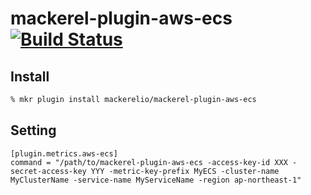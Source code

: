 # mackerel-plugin-aws-ecs [![Build Status](https://travis-ci.org/mackerelio/mackerel-plugin-aws-ecs.svg?branch=master)](https://travis-ci.org/mackerelio/mackerel-plugin-aws-ecs)

## Install

```sh
% mkr plugin install mackerelio/mackerel-plugin-aws-ecs
```

## Setting

```
[plugin.metrics.aws-ecs]
command = "/path/to/mackerel-plugin-aws-ecs -access-key-id XXX -secret-access-key YYY -metric-key-prefix MyECS -cluster-name MyClusterName -service-name MyServiceName -region ap-northeast-1"
```
